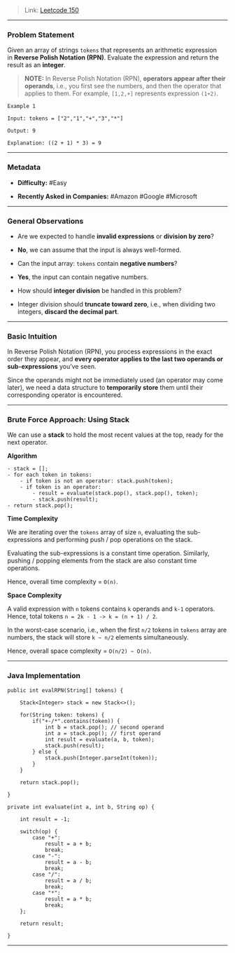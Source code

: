 
> Link: [Leetcode 150](https://leetcode.com/problems/evaluate-reverse-polish-notation/description/)

---
### Problem Statement

Given an array of strings `tokens` that represents an arithmetic expression in **Reverse Polish Notation (RPN)**. Evaluate the expression and return the result as an **integer**.

> **NOTE:** In Reverse Polish Notation (RPN), **operators appear after their operands**, i.e., you first see the numbers, and then the operator that applies to them. For example, `[1,2,+]` represents expression `(1+2)`.

```
Example 1

Input: tokens = ["2","1","+","3","*"]

Output: 9

Explanation: ((2 + 1) * 3) = 9
```

---
### Metadata

- **Difficulty:** #Easy

- **Recently Asked in Companies:** #Amazon #Google #Microsoft 

---
### General Observations

- Are we expected to handle **invalid expressions** or **division by zero**?
- **No**, we can assume that the input is always well-formed.

- Can the input array: `tokens` contain **negative numbers**?
- **Yes**, the input can contain negative numbers.

- How should **integer division** be handled in this problem?
- Integer division should **truncate toward zero**, i.e., when dividing two integers, **discard the decimal part**.

---
### Basic Intuition

In Reverse Polish Notation (RPN), you process expressions in the exact order they appear, and **every operator applies to the last two operands or sub-expressions** you’ve seen. 

Since the operands might not be immediately used (an operator may come later), we need a data structure to **temporarily store** them until their corresponding operator is encountered.

---
### Brute Force Approach: Using Stack

We can use a **stack** to hold the most recent values at the top, ready for the next operator.

**Algorithm**

```
- stack = [];
- for each token in tokens:
	- if token is not an operator: stack.push(token);
	- if token is an operator: 
		- result = evaluate(stack.pop(), stack.pop(), token);
		- stack.push(result);
- return stack.pop();
```

**Time Complexity**

We are iterating over the `tokens` array of size `n`, evaluating the sub-expressions and performing push / pop operations on the stack. 

Evaluating the sub-expressions is a constant time operation. Similarly, pushing / popping elements from the stack are also constant time operations. 

Hence, overall time complexity = `O(n)`.

**Space Complexity**

A valid expression with `n` tokens contains `k` operands and `k-1` operators. Hence, total tokens  `n = 2k - 1 -> k = (n + 1) / 2`.

In the worst-case scenario, i.e., when the first `n/2` tokens in `tokens` array are numbers, the stack will store `k ~ n/2` elements simultaneously. 

Hence, overall space complexity = `O(n/2) ~ O(n)`.

---
### Java Implementation

```
public int evalRPN(String[] tokens) {

	Stack<Integer> stack = new Stack<>();

	for(String token: tokens) {
		if("+-/*".contains(token)) {
			int b = stack.pop(); // second operand
			int a = stack.pop(); // first operand
			int result = evaluate(a, b, token);
			stack.push(result);
		} else {
			stack.push(Integer.parseInt(token));
		}
	}

	return stack.pop();

}
```

```
private int evaluate(int a, int b, String op) {

	int result = -1;

	switch(op) {
		case "+":
			result = a + b;
			break;
		case "-":
			result = a - b;
			break;
		case "/":
			result = a / b;
			break;
		case "*":
			result = a * b;
			break;
	};

	return result;

}
```

---
